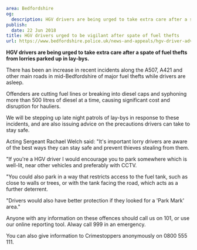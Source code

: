 ```yaml
area: Bedfordshire
og:
  description: HGV drivers are being urged to take extra care after a spate of fuel thefts from lorries parked up in lay-bys.
publish:
  date: 22 Jun 2018
title: HGV drivers urged to be vigilant after spate of fuel thefts
url: https://www.bedfordshire.police.uk/news-and-appeals/hgv-driver-advice-june2018
```

**HGV drivers are being urged to take extra care after a spate of fuel thefts from lorries parked up in lay-bys.**

There has been an increase in recent incidents along the A507, A421 and other main roads in mid-Bedfordshire of major fuel thefts while drivers are asleep.

Offenders are cutting fuel lines or breaking into diesel caps and syphoning more than 500 litres of diesel at a time, causing significant cost and disruption for hauliers.

We will be stepping up late night patrols of lay-bys in response to these incidents, and are also issuing advice on the precautions drivers can take to stay safe.

Acting Sergeant Rachael Welch said: "It's important lorry drivers are aware of the best ways they can stay safe and prevent thieves stealing from them.

"If you're a HGV driver I would encourage you to park somewhere which is well-lit, near other vehicles and preferably with CCTV.

"You could also park in a way that restricts access to the fuel tank, such as close to walls or trees, or with the tank facing the road, which acts as a further deterrent.

"Drivers would also have better protection if they looked for a 'Park Mark' area."

Anyone with any information on these offences should call us on 101, or use our online reporting tool. Alway call 999 in an emergency.

You can also give information to Crimestoppers anonymously on 0800 555 111.

